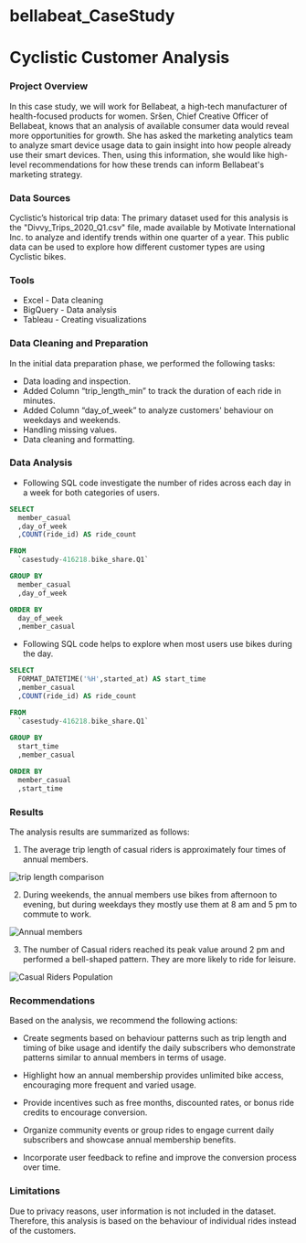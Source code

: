# bellabeat_CaseStudy
# Cyclistic Customer Analysis

### Project Overview


In this case study, we will work for Bellabeat, a high-tech manufacturer of health-focused products for women. Sršen, Chief Creative Officer of Bellabeat, knows that an analysis of available consumer data would reveal more opportunities for growth. She has asked the marketing analytics team to analyze smart device usage data to gain insight into how people already use their smart devices. Then, using this information, she would like high-level recommendations for how these trends can inform Bellabeat's marketing strategy.

### Data Sources

Cyclistic’s historical trip data: The primary dataset used for this analysis is the "Divvy_Trips_2020_Q1.csv" file, made available by Motivate International Inc. to analyze and identify trends within one quarter of a year. This public data can be used to explore how different customer types are using Cyclistic bikes.

### Tools

- Excel - Data cleaning
- BigQuery - Data analysis
- Tableau - Creating visualizations

### Data Cleaning and Preparation

In the initial data preparation phase, we performed the following tasks:
- Data loading and inspection.
- Added Column “trip_length_min” to track the duration of each ride in minutes.
- Added Column “day_of_week” to analyze customers' behaviour on weekdays and weekends. 
- Handling missing values.
- Data cleaning and formatting.

### Data Analysis

- Following SQL code investigate the number of rides across each day in a week for both categories of users.

```sql
SELECT 
  member_casual
  ,day_of_week
  ,COUNT(ride_id) AS ride_count

FROM 
  `casestudy-416218.bike_share.Q1` 

GROUP BY
  member_casual
  ,day_of_week

ORDER BY 
  day_of_week
  ,member_casual
```

- Following SQL code helps to explore when most users use bikes during the day.

```sql
SELECT  
  FORMAT_DATETIME('%H',started_at) AS start_time
  ,member_casual
  ,COUNT(ride_id) AS ride_count

FROM 
  `casestudy-416218.bike_share.Q1` 
  
GROUP BY 
  start_time
  ,member_casual  

ORDER BY 
  member_casual 
  ,start_time
```

### Results

The analysis results are summarized as follows:

1. The average trip length of casual riders is approximately four times of annual members.

![trip length comparison](https://github.com/MuhammadShamoon/cyclistic_case_study/assets/52103515/cf941372-5a5a-4891-92f0-808945ca85f8)

2. During weekends, the annual members use bikes from afternoon to evening, but during weekdays they mostly use them at 8 am and 5 pm to commute to work.

![Annual members](https://github.com/MuhammadShamoon/cyclistic_case_study/assets/52103515/9ed02246-bd2d-40bc-ab4a-ce18b9bd704b)

3. The number of Casual riders reached its peak value around 2 pm and performed a bell-shaped pattern. They are more likely to ride for leisure.

![Casual Riders Population](https://github.com/MuhammadShamoon/cyclistic_case_study/assets/52103515/154e52dd-ef2e-40d4-8ead-83b337f44604)


### Recommendations

Based on the analysis, we recommend the following actions:

- Create segments based on behaviour patterns such as trip length and timing of bike usage and identify the daily subscribers who demonstrate patterns similar to annual members in terms of usage.

- Highlight how an annual membership provides unlimited bike access, encouraging more frequent and varied usage.

- Provide incentives such as free months, discounted rates, or bonus ride credits to encourage conversion.

- Organize community events or group rides to engage current daily subscribers and showcase annual membership benefits.

- Incorporate user feedback to refine and improve the conversion process over time.

### Limitations

Due to privacy reasons, user information is not included in the dataset. Therefore, this analysis is based on the behaviour of individual rides instead of the customers.







